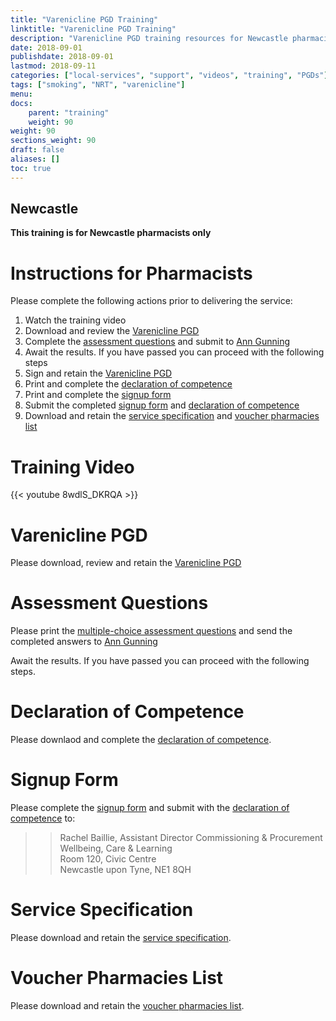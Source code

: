 ```yaml
---
title: "Varenicline PGD Training"
linktitle: "Varenicline PGD Training"
description: "Varenicline PGD training resources for Newcastle pharmacists"
date: 2018-09-01
publishdate: 2018-09-01
lastmod: 2018-09-11
categories: ["local-services", "support", "videos", "training", "PGDs"]
tags: ["smoking", "NRT", "varenicline"]
menu:
docs:
    parent: "training"
    weight: 90
weight: 90
sections_weight: 90
draft: false
aliases: []
toc: true
---
```


## Newcastle  

**This training is for Newcastle pharmacists only**  

# Instructions for Pharmacists  

Please complete the following actions prior to delivering the service:  

1. Watch the training video  
2. Download and review the [Varenicline PGD](/services/local/stop-smoking/Newcl-Varenicline-PGD.pdf)  
3. Complete the [assessment questions](/services/local/stop-smoking/Newcl-Varenicline-Multiple-Choice-Questions.pdf) and submit to [Ann Gunning](Mailto:ann.gunning@northoftynelpc.com)  
4. Await the results.  If you have passed you can proceed with the following steps  
5. Sign and retain the [Varenicline PGD](/services/local/stop-smoking/Newcl-Varenicline-PGD.pdf)  
6. Print and complete the [declaration of competence](/services/local/stop-smoking/Newcl-Varenicline-Declaration-of-Competence.pdf)  
7. Print and complete the [signup form](/services/local/stop-smoking/Newcl-Varenicline-Signup.pdf)  
8. Submit the completed [signup form](/services/local/stop-smoking/Newcl-Varenicline-Signup.pdf) and [declaration of competence](/services/local/stop-smoking/Newcl-Varenicline-Declaration-of-Competence.pdf)  
9. Download and retain the [service specification](/services/local/stop-smoking/Newcl-Varenicline-Service-Spec.pdf) and [voucher pharmacies list](/services/local/stop-smoking/Newcl-Voucher-Pharmacies.pdf)  

# Training Video  

{{< youtube 8wdlS_DKRQA >}}

# Varenicline PGD  

Please download, review and retain the [Varenicline PGD](/services/local/stop-smoking/Newcl-Varenicline-PGD.pdf)  

# Assessment Questions  

Please print the [multiple-choice assessment questions](/services/local/stop-smoking/Newcl-Varenicline-Multiple-Choice-Questions.pdf) and send the completed answers to [Ann Gunning](Mailto:ann.gunning@northoftynelpc.com)  

Await the results.  If you have passed you can proceed with the following steps.  

# Declaration of Competence

Please downlaod and complete the [declaration of competence](/services/local/stop-smoking/Newcl-Varenicline-Declaration-of-Competence.pdf).  

# Signup Form

Please complete the [signup form](/services/local/stop-smoking/Newcl-Varenicline-Signup.pdf) and submit with the [declaration of competence](/services/local/stop-smoking/Newcl-Varenicline-Declaration-of-Competence.pdf) to:  

> > Rachel Baillie, Assistant Director Commissioning & Procurement  
> > Wellbeing, Care & Learning  
> > Room 120, Civic Centre  
> > Newcastle upon Tyne, NE1 8QH  

# Service Specification  

Please download and retain the [service specification](/services/local/stop-smoking/Newcl-Varenicline-Service-Spec.pdf).  

# Voucher Pharmacies List  

Please download and retain the [voucher pharmacies list](/services/local/stop-smoking/Newcl-Voucher-Pharmacies.pdf).  

